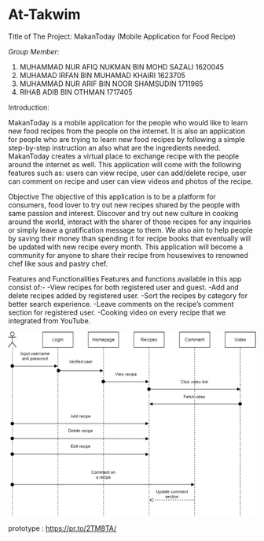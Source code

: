 # At-Takwim

Title of The Project: MakanToday (Mobile Application for Food Recipe) 

*Group Member:*

1)	MUHAMMAD NUR AFIQ NUKMAN BIN MOHD SAZALI 1620045 
2)	MUHAMAD IRFAN BIN MUHAMAD KHAIRI 1623705 
3)	MUHAMMAD NUR ARIF BIN NOOR SHAMSUDIN 1711965 
4)	RIHAB ADIB BIN OTHMAN 1717405

Introduction:
	
MakanToday is a mobile application for the people who would like to learn new food recipes from the people on the internet. 
It is also an application for people who are trying to learn new food recipes by following a simple step-by-step instruction an also what are the ingredients needed. 
MakanToday creates a virtual place to exchange recipe with the people around the internet as well. 
This application will come with the following features such as: users can view recipe, user can add/delete recipe, 
user can comment on recipe and user can view videos and photos of the recipe. 

Objective
The objective of this application is to be a platform for consumers, food lover to try out new recipes shared by the people with same passion and interest. Discover and try out new culture in cooking around the world, interact with the sharer of those recipes for any inquiries or simply leave a gratification message to them. We also aim to help people by saving their money than spending it for recipe books that eventually will be updated with new recipe every month. This application will become a community for anyone to share their recipe from housewives to renowned chef like sous and pastry chef.

Features and Functionalities
Features and functions available in this app consist of:-
-View recipes for both registered user and guest.
-Add and delete recipes added by registered user.
-Sort the recipes by category for better search experience.
-Leave comments on the recipe’s comment section for registered user.
-Cooking video on every recipe that we integrated from YouTube.

![Sequence diagram](/images/Recipeapp.png)

prototype : https://pr.to/2TM8TA/
